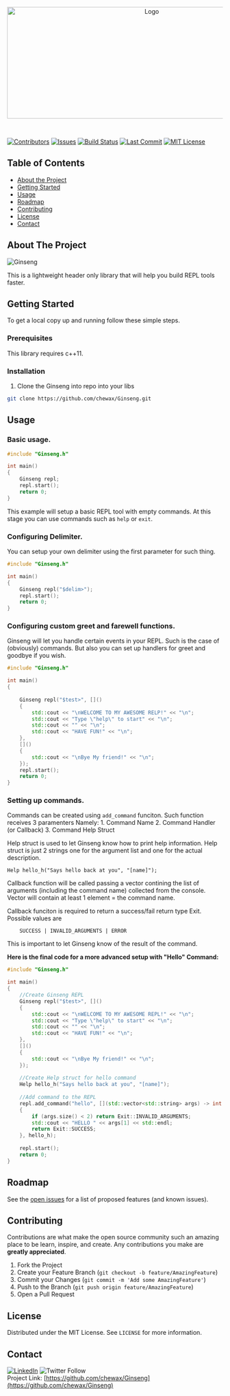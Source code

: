 <!-- PROJECT LOGO -->
<p align="center">
  <a href="https://github.com/chewax/Ginseng">
    <img src="media/logo.svg" alt="Logo" width="660" height="260">
  </a>
</p>

<br>

[![Contributors][contributors-shield]][contributors-url]
[![Issues][issues-shield]][issues-url]
[![Build Status](https://travis-ci.org/chewax/Ginseng.svg?branch=master)](https://travis-ci.org/chewax/Ginseng)
[![Last Commit][last-commit-shield]][last-commit-url]
[![MIT License][license-shield]][license-url]



<!-- TABLE OF CONTENTS -->
## Table of Contents

* [About the Project](#about-the-project)
* [Getting Started](#getting-started)
* [Usage](#usage)
* [Roadmap](#roadmap)
* [Contributing](#contributing)
* [License](#license)
* [Contact](#contact)



<!-- ABOUT THE PROJECT -->
## About The Project

![Ginseng](media/sshot.1.png)
 
This is a lightweight header only library that will help you build REPL tools faster.


<!-- GETTING STARTED -->
## Getting Started

To get a local copy up and running follow these simple steps.

### Prerequisites

This library requires c++11.

### Installation

1. Clone the Ginseng into repo into your libs  

```sh
git clone https://github.com/chewax/Ginseng.git
```

<!-- USAGE EXAMPLES -->
## Usage

### Basic usage.

```c++
#include "Ginseng.h"

int main() 
{
	Ginseng repl;
	repl.start();
	return 0;
}
```

This example will setup a basic REPL tool with empty commands. At this stage you can use commands such as ``help`` or ``exit``.

### Configuring Delimiter.

You can setup your own delimiter using the first parameter for such thing.

```c++
#include "Ginseng.h"

int main() 
{
	Ginseng repl("$delim>");
	repl.start();
	return 0;
}
```

### Configuring custom greet and farewell functions.

Ginseng will let you handle certain events in your REPL. Such is the case of (obviously) commands. But also you can set up handlers for greet and goodbye if you wish.

```c++
#include "Ginseng.h"

int main() 
{
	
	Ginseng repl("$test>", []()
	{
		std::cout << "\nWELCOME TO MY AWESOME RELP!" << "\n";
		std::cout << "Type \"help\" to start" << "\n";
		std::cout << "" << "\n";
		std::cout << "HAVE FUN!" << "\n";
	},
	[]()
	{
		std::cout << "\nBye My friend!" << "\n";
	});
	repl.start();
	return 0;
}
```


### Setting up commands.

Commands can be created using ``add_command`` funciton.
Such function receives 3 paramenters
Namely:
	1. Command Name
	2. Command Handler (or Callback)
	3. Command Help Struct

Help struct is used to let Ginseng know how to print help information.
Help struct is just 2 strings one for the argument list and one for the actual description.

```
Help hello_h("Says hello back at you", "[name]");
```

Callback function will be called passing a vector contining the list of arguments (including the command name) collected from the console.
Vector will contain at least 1 element = the command name.  

Callback funciton is required to return a success/fail return type Exit.
Possible values are

```
	SUCCESS | INVALID_ARGUMENTS | ERROR
```
This is important to let Ginseng know of the result of the command.


**Here is the final code for a more advanced setup with "Hello" Command:**

```c++
#include "Ginseng.h"

int main() 
{
	//Create Ginseng REPL
	Ginseng repl("$test>", []()
	{
		std::cout << "\nWELCOME TO MY AWESOME REPL!" << "\n";
		std::cout << "Type \"help\" to start" << "\n";
		std::cout << "" << "\n";
		std::cout << "HAVE FUN!" << "\n";
	},
	[]()
	{
		std::cout << "\nBye My friend!" << "\n";
	});
	
	//Create Help struct for hello command
	Help hello_h("Says hello back at you", "[name]");
	
	//Add command to the REPL
	repl.add_command("hello", [](std::vector<std::string> args) -> int
	{ 
		if (args.size() < 2) return Exit::INVALID_ARGUMENTS;
		std::cout << "HELLO " << args[1] << std::endl; 
		return Exit::SUCCESS;
	}, hello_h);
  
	repl.start();
	return 0;
}
```


<!-- ROADMAP -->
## Roadmap

See the [open issues](https://github.com/chewax/Ginseng/issues) for a list of proposed features (and known issues).



<!-- CONTRIBUTING -->
## Contributing

Contributions are what make the open source community such an amazing place to be learn, inspire, and create. Any contributions you make are **greatly appreciated**.

1. Fork the Project
2. Create your Feature Branch (`git checkout -b feature/AmazingFeature`)
3. Commit your Changes (`git commit -m 'Add some AmazingFeature'`)
4. Push to the Branch (`git push origin feature/AmazingFeature`)
5. Open a Pull Request



<!-- LICENSE -->
## License

Distributed under the MIT License. See `LICENSE` for more information.



<!-- CONTACT -->
## Contact

[![LinkedIn][linkedin-shield]][linkedin-url]
![Twitter Follow](https://img.shields.io/twitter/follow/dwaksman?label=Follow&style=social)  
Project Link: [https://github.com/chewax/Ginseng](https://github.com/chewax/Ginseng)


<!-- MARKDOWN LINKS & IMAGES -->
<!-- https://www.markdownguide.org/basic-syntax/#reference-style-links -->
[contributors-shield]: https://img.shields.io/github/contributors/chewax/Ginseng.svg
[contributors-url]: https://github.com/chewax/Ginseng/graphs/contributors
[forks-shield]: https://img.shields.io/github/forks/chewax/Ginseng.svg
[forks-url]: https://github.com/chewax/Ginseng/network/members
[stars-shield]: https://img.shields.io/github/stars/chewax/Ginseng.svg
[stars-url]: https://github.com/chewax/Ginseng/stargazers
[issues-shield]: https://img.shields.io/github/issues/chewax/Ginseng.svg
[issues-url]: https://github.com/chewax/Ginseng/issues
[license-shield]: https://img.shields.io/github/license/chewax/Ginseng.svg
[license-url]: https://github.com/chewax/Ginseng/blob/master/LICENSE.txt
[linkedin-shield]: https://img.shields.io/badge/-LinkedIn-black.svg?&logo=linkedin&colorB=555
[linkedin-url]: https://linkedin.com/in/dwaksman
[product-screenshot]: images/screenshot.png
[last-commit-shield]: https://img.shields.io/github/last-commit/chewax/Ginseng
[last-commit-url]: https://github.com/last-commit/chewax/Ginseng
